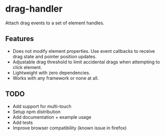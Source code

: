 # drag-handler

Attach drag events to a set of element handles.

## Features

* Does not modify element properties. Use event callbacks to receive drag state and pointer position updates.
* Adjustable drag threshold to limit accidental drags when attempting to click element.
* Lightweight with zero dependencies.
* Works with any framework or none at all.

## TODO
* Add support for multi-touch
* Setup npm distribution
* Add documentation + example usage
* Add tests
* Improve browser compatibility (known issue in firefox)
